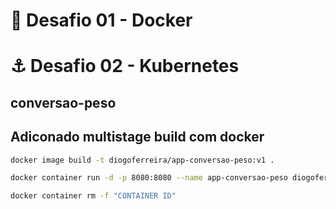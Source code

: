 # 🐳 Desafio 01 - Docker

# ⚓ Desafio 02 - Kubernetes

## conversao-peso

## Adiconado multistage build com docker

``` sh
docker image build -t diogoferreira/app-conversao-peso:v1 .
```

``` sh
docker container run -d -p 8080:8080 --name app-conversao-peso diogoferreira/app-conversao-peso:v1
```

``` sh
docker container rm -f "CONTAINER ID"
```